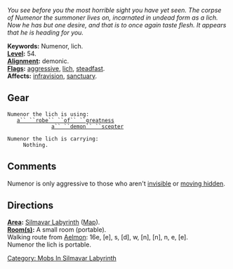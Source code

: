 *You see before you the most horrible sight you have yet seen. The
corpse of Numenor the summoner lives on, incarnated in undead form as a
lich. Now he has but one desire, and that is to once again taste flesh.
It appears that he is heading for you.*

**Keywords:** Numenor, lich.  
**[Level](Level.md "wikilink"):** 54.  
**[Alignment](Alignment.md "wikilink"):** demonic.  
**[Flags](:Category:_Mob_Types.md "wikilink"):**
[aggressive](Aggressive_Mobs.md "wikilink"),
[lich](Spellcasting_Mobs.md "wikilink"),
[steadfast](Sentinel_Mobs.md "wikilink").  
**Affects:** [infravision](Infravision.md "wikilink"),
[sanctuary](Sanctuary.md "wikilink").  

## Gear

`Numenor the lich is using:`  
<worn about body>`   `[`a`` ``robe`` ``of`` ``greatness`](Robe_Of_Greatness.md "wikilink")  
<held>`              `[`a`` ``demon`` ``scepter`](Demon_Scepter.md "wikilink")

`Numenor the lich is carrying:`  
`     Nothing.`

## Comments

Numenor is only aggressive to those who aren't
[invisible](Invis.md "wikilink") or [moving
hidden](Move_Hidden.md "wikilink").

## Directions

**[Area](:Category:_Areas.md "wikilink"):** [Silmavar
Labyrinth](:Category:_Silmavar_Labyrinth.md "wikilink")
([Map](Silmavar_Labyrinth_Map.md "wikilink")).  
**[Room(s)](:Category:_Rooms.md "wikilink"):** A small room
(portable).  
Walking route from [Aelmon](Aelmon.md "wikilink"): 16e, \[e\], s, \[d\],
w, \[n\], \[n\], n, e, \[e\].  
Numenor the lich is portable.  

[Category: Mobs In Silmavar
Labyrinth](Category:_Mobs_In_Silmavar_Labyrinth "wikilink")
